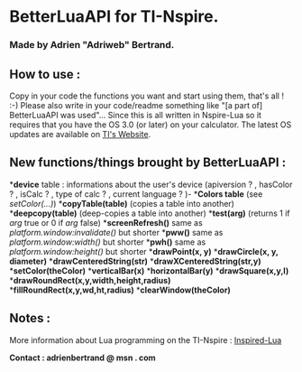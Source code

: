 # BetterLuaAPI for TI-Nspire.

### Made by Adrien "Adriweb" Bertrand.

## How to use :
Copy in your code the functions you want and start using them, that's all ! :-)
Please also write in your code/readme something like "[a part of] BetterLuaAPI was used"...
Since this is all written in Nspire-Lua so it requires that you have the OS 3.0 (or later) on your calculator. 
The latest OS updates are available on [TI's Website](http://education.ti.com).

## New functions/things brought by BetterLuaAPI :
*__device__ table : informations about the user's device (apiversion ? , hasColor ? , isCalc ? , type of calc ? , current language ? )-
*__Colors table__ (see _setColor(...)_)
*__copyTable(table)__ (copies a table into another)
*__deepcopy(table)__ (deep-copies a table into another)
*__test(arg)__ (returns 1 if _arg_ true or 0 if _arg_ false)
*__screenRefresh()__ same as _platform.window:invalidate()_ but shorter
*__pww()__ same as _platform.window:width()_ but shorter
*__pwh()__ same as _platform.window:height()_ but shorter
*__drawPoint(x, y)__ 
*__drawCircle(x, y, diameter)__ 
*__drawCenteredString(str)__ 
*__drawXCenteredString(str,y)__ 
*__setColor(theColor)__ 
*__verticalBar(x)__ 
*__horizontalBar(y)__ 
*__drawSquare(x,y,l)__ 
*__drawRoundRect(x,y,width,height,radius)__ 
*__fillRoundRect(x,y,wd,ht,radius)__ 
*__clearWindow(theColor)__ 


## Notes :
More information about Lua programming on the TI-Nspire : [Inspired-Lua](http://www.inspired-lua.org)


__Contact : adrienbertrand @ msn . com__
